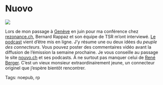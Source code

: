# Nuovo

![](http://tcrouzet.com/https://tcrouzet.com/images_tc/nuovo.jpg)

Lors de mon passage à [Genève](/2006/06/08/bye-bye-genve/) en juin pour ma conférence chez [rezonance.ch](http://www.rezonance.ch/), Bernard Rappaz et son équipe de TSR m’ont interviewé. [Le podcast](http://www.nouvo.ch/itw-10) vient d’être mis en ligne. J’y résume une ou deux idées du *peuple des connecteurs*. Vous pouvez poster des commentaires vidéo avant la diffusion de l’émission la semaine prochaine. Je vous conseille au passage le site [nouvo.ch](http://www.nouvo.ch/home) et ses podcasts. À ne surtout pas manquer celui de [René Berger](http://www.nouvo.ch/23-2). C’est un vieux monsieur extraordinairement jeune, un connecteur originel que j’espère bientôt rencontrer.

Tags: noepub, rp